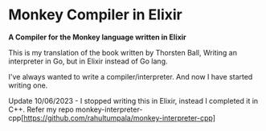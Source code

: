 # Monkey Compiler in Elixir

**A Compiler for the Monkey language written in Elixir**

This is my translation of the book written by Thorsten Ball, Writing an interpreter in Go, but in Elixir instead of Go lang.

I've always wanted to write a compiler/interpreter. And now I have started writing one.

Update 10/06/2023 - I stopped writing this in Elixir, instead I completed it in C++. Refer my repo monkey-interpreter-cpp[https://github.com/rahultumpala/monkey-interpreter-cpp]
